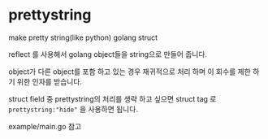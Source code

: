 # prettystring
make pretty string(like python) golang struct

reflect 를 사용해서 golang object들을 string으로 만들어 줍니다. 

object가 다른 object를 포함 하고 있는 경우 재귀적으로 처리 하며 
이 회수를 제한 하기 위한 인자를 받습니다. 

struct field 중 prettystring의 처리를 생략 하고 싶으면 struct tag 로 `prettystring:"hide"` 을 사용하면 됩니다.

example/main.go 참고 